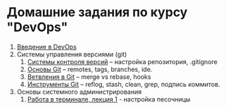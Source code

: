 # Домашние задания по курсу "DevOps"

1. [Введение в DevOps](01-intro)
2. Системы управления версиями (git)
    1. [Системы контроля версий](02-git-01-vcs) – настройка репозитория, .gitignore
    2. [Основы Git](02-git-02-base) – remotes, tags, branches, ide.
    3. [Ветвления в Git](02-git-03-branching) – merge vs rebase, hooks
    4. [Инструменты Git](02-git-04-tools) – reflog, stash, clean, grep, подпись коммитов.
3. Основы системного администрирования
    1. [Работа в терминале, лекция 1](03-sysadmin-01-terminal) - настройка песочницы